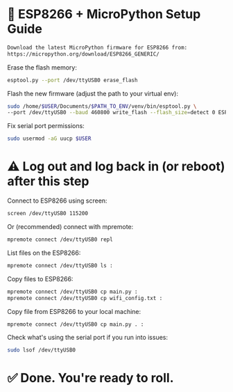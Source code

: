 # 🚀 ESP8266 + MicroPython Setup Guide

```bash
Download the latest MicroPython firmware for ESP8266 from:
https://micropython.org/download/ESP8266_GENERIC/
```

Erase the flash memory:
```bash
esptool.py --port /dev/ttyUSB0 erase_flash
```

Flash the new firmware (adjust the path to your virtual env):
```bash
sudo /home/$USER/Documents/$PATH_TO_ENV/venv/bin/esptool.py \
--port /dev/ttyUSB0 --baud 460800 write_flash --flash_size=detect 0 ESP8266_GENERIC-20241129-v1.24.1.bin
```

Fix serial port permissions:
```bash
sudo usermod -aG uucp $USER
```

# ⚠️ Log out and log back in (or reboot) after this step

Connect to ESP8266 using screen:
```bash
screen /dev/ttyUSB0 115200
```

Or (recommended) connect with mpremote:
```bash
mpremote connect /dev/ttyUSB0 repl
```

List files on the ESP8266:
```bash
mpremote connect /dev/ttyUSB0 ls :
```

Copy files to ESP8266:
```bash
mpremote connect /dev/ttyUSB0 cp main.py :
mpremote connect /dev/ttyUSB0 cp wifi_config.txt :
```
Copy file from ESP8266 to your local machine:
```bash
mpremote connect /dev/ttyUSB0 cp main.py . :
```

Check what's using the serial port if you run into issues:
```bash
sudo lsof /dev/ttyUSB0
```

# ✅ Done. You're ready to roll.
